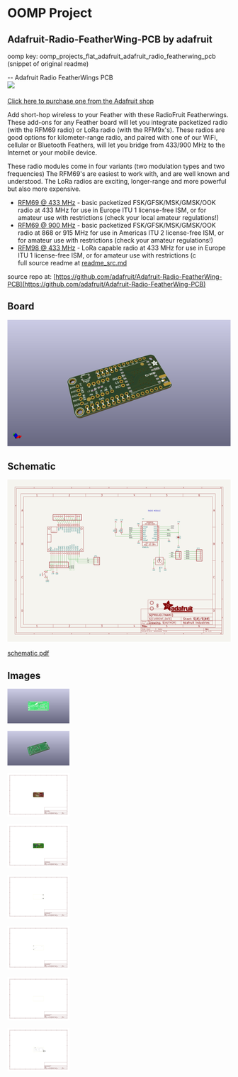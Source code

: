 # OOMP Project  
## Adafruit-Radio-FeatherWing-PCB  by adafruit  
  
oomp key: oomp_projects_flat_adafruit_adafruit_radio_featherwing_pcb  
(snippet of original readme)  
  
-- Adafruit Radio FeatherWings PCB  
<a href="http://www.adafruit.com/products/3229"><img src="assets/image.jpg?raw=true" width="500px"><br/>  
Click here to purchase one from the Adafruit shop</a>  
  
Add short-hop wireless to your Feather with these RadioFruit Featherwings. These add-ons for any Feather board will let you integrate packetized radio (with the RFM69 radio) or LoRa radio (with the RFM9x's). These radios are good options for kilometer-range radio, and paired with one of our WiFi, cellular or Bluetooth Feathers, will let you bridge from 433/900 MHz to the Internet or y﻿our mobile ﻿device.  
  
These radio modules come in four variants (two modulation types and two frequencies) The RFM69's are easiest to work with, and are well known and understood. The LoRa radios are exciting, longer-range and more powerful but also more expensive.  
  
- [RFM69 @ 433 MHz](https://www.adafruit.com/products/3230) - basic packetized FSK/GFSK/MSK/GMSK/OOK radio at 433 MHz for use in Europe ITU 1 license-free ISM, or for amateur use with restrictions (check your local  amateur regulations!)  
- [RFM69 @ 900 MHz](https://www.adafruit.com/products/3229) - basic packetized FSK/GFSK/MSK/GMSK/OOK radio at 868 or 915 MHz for use in Americas ITU 2 license-free ISM, or for amateur use with restrictions (check your amateur regulations!)  
- [RFM98 @ 433 MHz](https://www.adafruit.com/products/3232) - LoRa capable radio at 433 MHz for use in Europe ITU 1 license-free ISM, or for amateur use with restrictions (c  
  full source readme at [readme_src.md](readme_src.md)  
  
source repo at: [https://github.com/adafruit/Adafruit-Radio-FeatherWing-PCB](https://github.com/adafruit/Adafruit-Radio-FeatherWing-PCB)  
## Board  
  
[![working_3d.png](working_3d_600.png)](working_3d.png)  
## Schematic  
  
[![working_schematic.png](working_schematic_600.png)](working_schematic.png)  
  
[schematic pdf](working_schematic.pdf)  
## Images  
  
[![working_3D_bottom.png](working_3D_bottom_140.png)](working_3D_bottom.png)  
  
[![working_3D_top.png](working_3D_top_140.png)](working_3D_top.png)  
  
[![working_assembly_page_01.png](working_assembly_page_01_140.png)](working_assembly_page_01.png)  
  
[![working_assembly_page_02.png](working_assembly_page_02_140.png)](working_assembly_page_02.png)  
  
[![working_assembly_page_03.png](working_assembly_page_03_140.png)](working_assembly_page_03.png)  
  
[![working_assembly_page_04.png](working_assembly_page_04_140.png)](working_assembly_page_04.png)  
  
[![working_assembly_page_05.png](working_assembly_page_05_140.png)](working_assembly_page_05.png)  
  
[![working_assembly_page_06.png](working_assembly_page_06_140.png)](working_assembly_page_06.png)  
